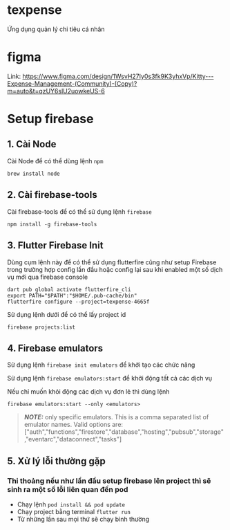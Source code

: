 # texpense

Ứng dụng quản lý chi tiêu cá nhân

# figma

Link: https://www.figma.com/design/1WsvH27Iy0s3fk9K3yhxVp/Kitty---Expense-Management-(Community)-(Copy)?m=auto&t=qzUY6slU2uowkeUS-6

# Setup firebase

## 1. Cài Node

Cài Node để có thể dùng lệnh `npm`

```
brew install node
```

## 2. Cài firebase-tools

Cài firebase-tools để có thể sử dụng lệnh `firebase` 
```
npm install -g firebase-tools
```

## 3. Flutter Firebase Init

Dùng cụm lệnh này để có thể sử dụng flutterfire cũng như setup Firebase trong trường hợp 
config lần đầu hoặc config lại sau khi enabled một số dịch vụ mới qua firebase console

```
dart pub global activate flutterfire_cli
export PATH="$PATH":"$HOME/.pub-cache/bin"
flutterfire configure --project=texpense-4665f
```

Sử dụng lệnh dưới để có thể lấy project id
```
firebase projects:list
```

## 4. Firebase emulators

Sử dụng lệnh `firebase init emulators` để khởi tạo các chức năng

Sử dụng lệnh `firebase emulators:start` để khởi động tất cả các dịch vụ

Nếu chỉ muốn khỏi động các dịch vụ đơn lẻ thì dùng lệnh
```
firebase emulators:start --only <emulators>
```

> **_NOTE:_** only specific emulators. This is a comma separated list of emulator names. Valid options are: ["auth","functions","firestore","database","hosting","pubsub","storage","eventarc","dataconnect","tasks"]

## 5. Xử lý lỗi thường gặp

### Thi thoảng nếu như lần đầu setup firebase lên project thì sẽ sinh ra một số lỗi liên quan đến pod
- Chạy lệnh `pod install && pod update`
- Chạy project bằng terminal `flutter run`
- Từ những lần sau mọi thứ sẽ chạy bình thường

